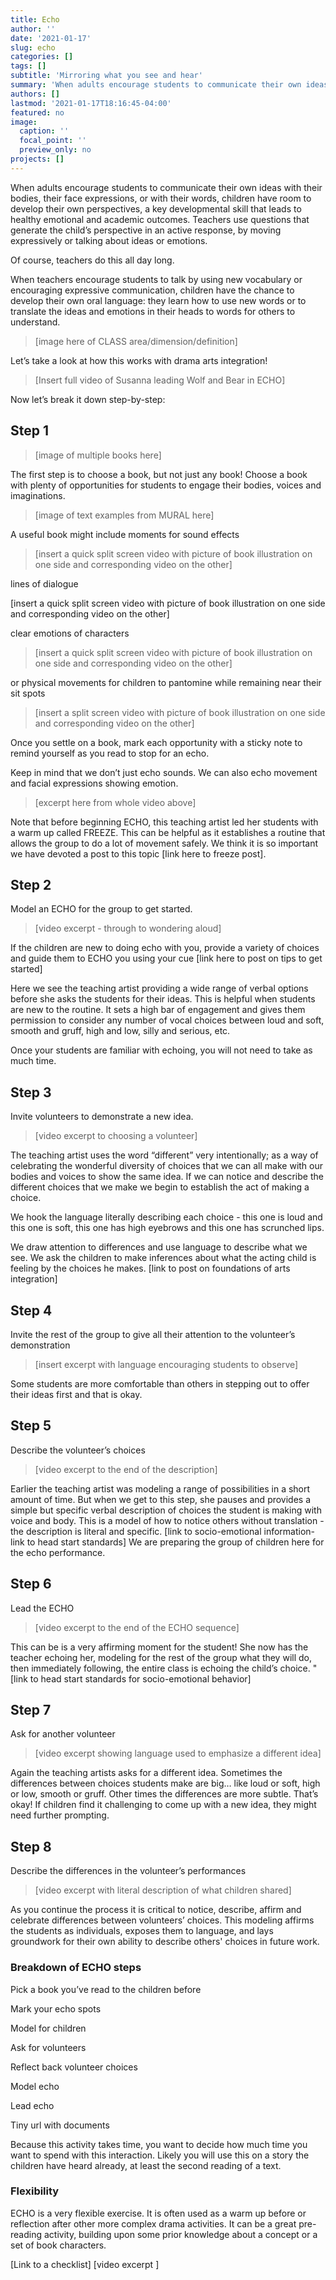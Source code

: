 ```yaml
---
title: Echo
author: ''
date: '2021-01-17'
slug: echo
categories: []
tags: []
subtitle: 'Mirroring what you see and hear'
summary: 'When adults encourage students to communicate their own ideas with their bodies, their face expressions, or with their words, children have room to develop their own perspectives, a key developmental skill that leads to healthy emotional and academic outcomes. Teachers use questions that generate the child’s perspective in an active response, by moving expressively or talking about ideas or emotions.'
authors: []
lastmod: '2021-01-17T18:16:45-04:00'
featured: no
image:
  caption: ''
  focal_point: ''
  preview_only: no
projects: []
---
```

When adults encourage students to communicate their own ideas with their bodies, their face expressions, or with their words, children have room to develop their own perspectives, a key developmental skill that leads to healthy emotional and academic outcomes. Teachers use questions that generate the child’s perspective in an active response, by moving expressively or talking about ideas or emotions. 

 

Of course, teachers do this all day long. 

 

When teachers encourage students to talk by using new vocabulary or encouraging expressive communication, children have the chance to develop their own oral language: they learn how to use new words or to translate the ideas and emotions in their heads to words for others to understand. 

 

> [image here of CLASS area/dimension/definition] 

 

Let’s take a look at how this works with drama arts integration! 

 

> [Insert full video of Susanna leading Wolf and Bear in ECHO] 

 

Now let’s break it down step-by-step: 

 

## Step 1 

> [image of multiple books here]

 

The first step is to choose a book, but not just any book! Choose a book with plenty of opportunities for students to engage their bodies, voices and imaginations. 

 

> [image of text examples from MURAL here] 

 

A useful book might include moments for sound effects 

 

> [insert a quick split screen video with picture of book illustration on one side and corresponding video on the other]

 

 lines of dialogue 

 
>   
[insert a quick split screen video with picture of book illustration on one side and corresponding video on the other] 

 

clear emotions of characters 

 

> [insert a quick split screen video with picture of book illustration on one side and corresponding video on the other] 

 

or physical movements for children to pantomine while remaining near their sit spots 

 

> [insert a split screen video with picture of book illustration on one side and corresponding video on the other] 

 

Once you settle on a book, mark each opportunity with a sticky note to remind yourself as you read to stop for an echo. 

 

Keep in mind that we don’t just echo sounds.  We can also echo movement and facial expressions showing emotion. 

 

> [excerpt here from whole video above] 

 

Note that before beginning ECHO, this teaching artist led her students with a warm up called FREEZE. This can be helpful as it establishes a routine that allows the group to do a lot of movement safely. We think it is so important we have devoted a post to this topic [link here to freeze post]. 

 

## Step 2 

 

Model an ECHO for the group to get started. 

 

> [video excerpt - through to wondering aloud] 

 

If the children are new to doing echo with you, provide a variety of choices and guide them to ECHO you using your cue [link here to post on tips to get started] 

 

Here we see the teaching artist providing a wide range of verbal options before she asks the students for their ideas. This is helpful when students are new to the routine. It sets a high bar of engagement and gives them permission to consider any number of vocal choices between loud and soft, smooth and gruff, high and low, silly and serious, etc. 

 

Once your students are familiar with echoing, you will not need to take as much time. 

 

## Step 3 

 

Invite volunteers to demonstrate a new idea. 

 

> [video excerpt to choosing a volunteer] 

 

The teaching artist uses the word “different” very intentionally; as a way of celebrating the wonderful diversity of choices that we can all make with our bodies and voices to show the same idea. If we can notice and describe the different choices that we make we begin to establish the act of making a choice. 

 

We hook the language literally describing each choice - this one is loud and this one is soft, this one has high eyebrows and this one has scrunched lips. 

 

We draw attention to differences and use language to describe what we see. We ask the children to make inferences about what the acting child is feeling by the choices he makes. [link to post on foundations of arts integration] 

 

## Step 4 

Invite the rest of the group to give all their attention to the volunteer’s demonstration 

 

> [insert excerpt with language encouraging students to observe] 

 

Some students are more comfortable than others in stepping out to offer their ideas first and that is okay. 

 

## Step 5 

Describe the volunteer’s choices 

 

> [video excerpt to the end of the description] 

 

Earlier the teaching artist was modeling a range of possibilities in a short amount of time. But when we get to this step, she pauses and provides a simple but specific verbal description of choices the student is making with voice and body. This is a model of how to notice others without translation - the description is literal and specific. [link to socio-emotional information- link to head start standards] We are preparing the group of children here for the echo performance. 

 

## Step 6 

Lead the ECHO 

 

> [video excerpt to the end of the ECHO sequence] 

 

This can be is a very affirming moment for the student! She now has the teacher echoing her, modeling for the rest of the group what they will do, then immediately following, the entire class is echoing the child’s choice. " [link to head start standards for socio-emotional behavior] 

 

## Step 7 

Ask for another volunteer 

 

> [video excerpt showing language used to emphasize a different idea]

 

Again the teaching artists asks for a different idea. Sometimes the differences between choices students make are big… like loud or soft, high or low, smooth or gruff. Other times the differences are more subtle. That’s okay! If children find it challenging to come up with a new idea, they might need further prompting. 

 

## Step 8 

Describe the differences in the volunteer’s performances 

 

> [video excerpt with literal description of what children shared] 

 

As you continue the process it is critical to notice, describe, affirm and celebrate differences between volunteers’ choices. This modeling affirms the students as individuals, exposes them to language, and lays groundwork for their own ability to describe others' choices in future work. 

 

### Breakdown of ECHO steps 

 

Pick a book you’ve read to the children before 

 

Mark your echo spots 

 

Model for children 

 

Ask for volunteers 

 

Reflect back volunteer choices 

 

Model echo 

 

Lead echo 

 

Tiny url with documents 

 

Because this activity takes time, you want to decide how much time you want to spend with this interaction. Likely you will use this on a story the children have heard already, at least the second reading of a text. 

 

### Flexibility 

ECHO is a very flexible exercise. It is often used as a warm up before or reflection after other more complex drama activities. It can be a great pre-reading activity, building upon some prior knowledge about a concept or a set of book characters. 

 

[Link to a checklist] [video excerpt ] 